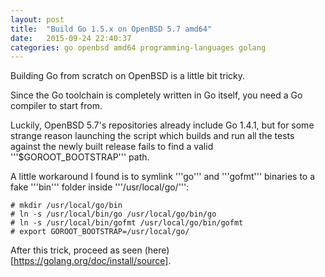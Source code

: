 ```yaml
---
layout: post
title:  "Build Go 1.5.x on OpenBSD 5.7 amd64"
date:   2015-09-24 22:40:37
categories: go openbsd amd64 programming-languages golang
---
```


Building Go from scratch on OpenBSD is a little bit tricky.

Since the Go toolchain is completely written in Go itself, you need a Go compiler to start from.

Luckily, OpenBSD 5.7's repositories already include Go 1.4.1, but for some strange reason launching the script which builds and run all the tests against the newly built release fails to find a valid '''$GOROOT_BOOTSTRAP''' path.

A little workaround I found is to symlink '''go''' and '''gofmt''' binaries to a fake '''bin''' folder inside '''/usr/local/go/''':

    # mkdir /usr/local/go/bin
    # ln -s /usr/local/bin/go /usr/local/go/bin/go
    # ln -s /usr/local/bin/gofmt /usr/local/go/bin/gofmt
    # export GOROOT_BOOTSTRAP=/usr/local/go/

After this trick, proceed as seen (here)[https://golang.org/doc/install/source].
